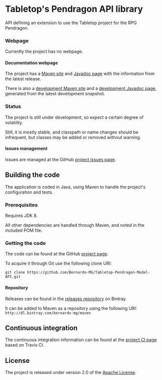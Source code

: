 # Tabletop's Pendragon API library
API defining an extension to use the Tabletop project for the RPG Pendragon.

### Webpage
Currently the project has no webpage.

#### Documentation webpage
The project has a [Maven site][] and [Javadoc page][] with the information from the
latest release.

There is also a [development Maven site][] and a [development Javadoc page][], generated from the latest development snapshot.

### Status
The project is still under development, so expect a certain degree of volatility.

Still, it is mostly stable, and classpath or name changes should be infrequent, but classes may be added or removed without warning.

#### Issues management
Issues are managed at the GitHub [project issues page][].

## Building the code
The application is coded in Java, using Maven to handle the project's configuration and tests.

### Prerequisites
Requires JDK 8.

All other dependencies are handled through Maven, and noted in the included POM file.

### Getting the code
The code can be found at the GitHub [project page][].

To acquire it through Git use the following clone URI:

`git clone https://github.com/Bernardo-MG/Tabletop-Pendragon-Model-API.git`

#### Repository
Releases can be found in the [releases repository][] on Bintray.

It can be added to Maven as a repository using the following URI:
`http://dl.bintray.com/bernardo-mg/maven`

## Continuous integration
The continuous integration information can be found at the [project CI page][] based on Travis CI.

## License
The project is released under version 2.0 of the [Apache License][].

[development Javadoc page]: http://docs.wandrell.com/development/maven/tabletop-pendragon-model-api/apidocs
[development Maven site]: http://docs.wandrell.com/development/maven/tabletop-pendragon-model-api
[Apache License]: http://www.apache.org/licenses/LICENSE-2.0
[Javadoc page]: http://docs.wandrell.com/maven/tabletop-pendragon-model-api/apidocs
[Maven site]: http://docs.wandrell.com/maven/tabletop-pendragon-model-api
[project CI page]: https://travis-ci.org/Bernardo-MG/Tabletop-Pendragon-Model-API
[project issues page]: https://github.com/Bernardo-MG/Tabletop-Pendragon-Model-API/issues
[project page]: http://github.com/Bernardo-MG/Tabletop-Pendragon-Model-API
[releases repository]: http://dl.bintray.com/bernardo-mg/tabletop-pendragon-model-api